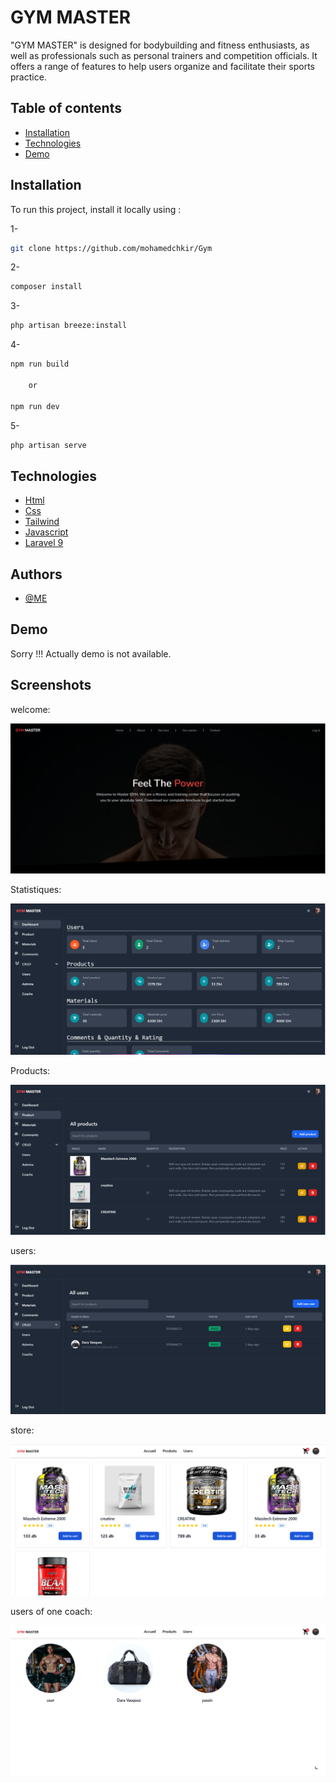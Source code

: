 
# GYM MASTER

"GYM MASTER" is designed for bodybuilding and fitness enthusiasts, as well as professionals such as personal trainers and competition officials. It offers a range of features to help users organize and facilitate their sports practice.


## Table of contents
* [Installation](#Installation)
* [Technologies](#technologies)
* [Demo](#Demo)
## Installation
To run this project, install it locally using :

1-

```bash
git clone https://github.com/mohamedchkir/Gym
```
2-

```bash
composer install 
```
3-

```bash
php artisan breeze:install
```
4-

```bash
npm run build 

    or

npm run dev
```

5-
```bash
php artisan serve
```

## Technologies

 - [Html](https://www.w3schools.com/html/)
 - [Css](https://www.w3schools.com/css/default.asp)
 - [Tailwind](https://tailwindcss.com/)
 - [Javascript](https://www.w3schools.com/js/default.asp)
 - [Laravel 9](https://laravel.com/)


## Authors

- [@ME](https://www.github.com/octokatherine)


## Demo

Sorry !!!
Actually demo is not available.


## Screenshots

welcome:

![App Screenshot](https://github.com/mohamedchkir/Gym/blob/main/Screenshots/welcome%20page.png?raw=true)


Statistiques:

![App Screenshot](https://github.com/mohamedchkir/Gym/blob/main/Screenshots/Dash%20statistiques.png?raw=true)

Products:

![App Screenshot](https://github.com/mohamedchkir/Gym/blob/main/Screenshots/dash%20products.png?raw=true)

users:

![App Screenshot](https://github.com/mohamedchkir/Gym/blob/main/Screenshots/dash%20users.png?raw=true)

store:

![App Screenshot](https://github.com/mohamedchkir/Gym/blob/main/Screenshots/store.png?raw=true)

users of one coach:

![App Screenshot](https://github.com/mohamedchkir/Gym/blob/main/Screenshots/users.png?raw=true)




